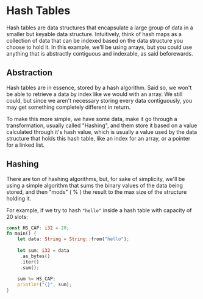 # Hash Tables

Hash tables are data structures that encapsulate a large group of data in a smaller but keyable data structure. Intuitively, think of hash maps as a collection of data that can be indexed based on the data structure you choose to hold it. In this example, we'll be using arrays, but you could use anything that is abstractly contiguous and indexable, as said beforewards.

## Abstraction

Hash tables are in essence, stored by a hash algorithm. Said so, we won't be able to retrieve a data by index like we would with an array. We still could, but since we aren't necessary storing every data contiguously, you may get something completely different in return.

To make this more simple, we have some data, make it go through a transformation, usually called "Hashing", and them store it based on a value calculated through it's hash value, which is usually a value used by the data structure that holds this hash table, like an index for an array, or a pointer for a linked list.

## Hashing

There are ton of hashing algorithms, but, for sake of simplicity, we'll be using a simple algorithm that sums the binary values of the data being stored, and then "mods" ( % ) the result to the max size of the structure holding it.

For example, if we try to hash ```"hello"``` inside a hash table with capacity of 20 slots:

```rust
const HS_CAP: i32 = 20;
fn main() {
    let data: String = String::from("hello");
    
    let sum: i32 = data
     .as_bytes()
     .iter()
     .sum();
     
    sum %= HS_CAP;
    println!("{}", sum);
}
```
